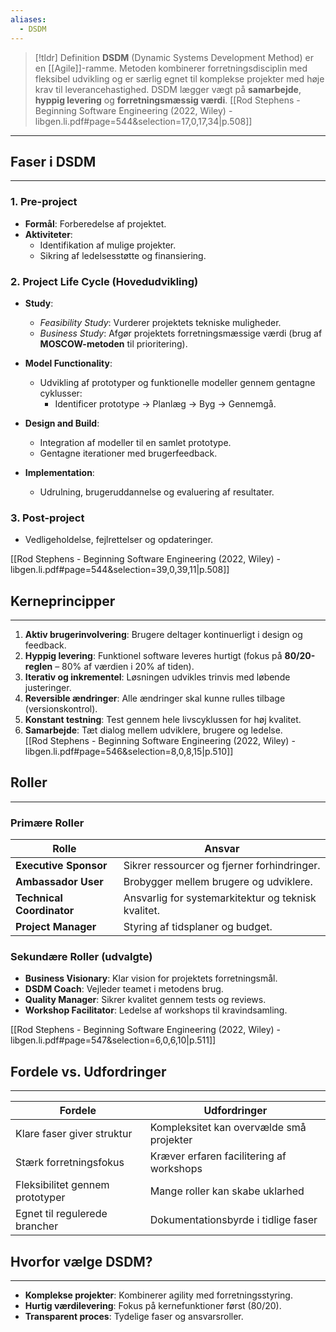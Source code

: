 ```yaml
---
aliases:
  - DSDM
---
```


>[!tldr] Definition
**DSDM** (Dynamic Systems Development Method) er en [[Agile]]-ramme. Metoden kombinerer forretningsdisciplin med fleksibel udvikling og er særlig egnet til komplekse projekter med høje krav til leverancehastighed. DSDM lægger vægt på **samarbejde**, **hyppig levering** og **forretningsmæssig værdi**.
[[Rod Stephens - Beginning Software Engineering (2022, Wiley) - libgen.li.pdf#page=544&selection=17,0,17,34|p.508]]

---

## Faser i DSDM
---
### 1. Pre-project
- **Formål**: Forberedelse af projektet.  
- **Aktiviteter**:  
	- Identifikation af mulige projekter.  
	- Sikring af ledelsesstøtte og finansiering.  

### 2. Project Life Cycle (Hovedudvikling)
- **Study**:  
  - *Feasibility Study*: Vurderer projektets tekniske muligheder.  
  - *Business Study*: Afgør projektets forretningsmæssige værdi (brug af **MOSCOW-metoden** til prioritering).  

- **Model Functionality**:  
	- Udvikling af prototyper og funktionelle modeller gennem gentagne cyklusser:  
		- Identificer prototype → Planlæg → Byg → Gennemgå.  

- **Design and Build**:  
	- Integration af modeller til en samlet prototype.  
	- Gentagne iterationer med brugerfeedback.  

- **Implementation**:  
	- Udrulning, brugeruddannelse og evaluering af resultater.  

### 3. Post-project
- Vedligeholdelse, fejlrettelser og opdateringer.

[[Rod Stephens - Beginning Software Engineering (2022, Wiley) - libgen.li.pdf#page=544&selection=39,0,39,11|p.508]]
## Kerneprincipper
---
1. **Aktiv brugerinvolvering**: Brugere deltager kontinuerligt i design og feedback.  
2. **Hyppig levering**: Funktionel software leveres hurtigt (fokus på **80/20-reglen** – 80% af værdien i 20% af tiden).  
3. **Iterativ og inkrementel**: Løsningen udvikles trinvis med løbende justeringer.  
4. **Reversible ændringer**: Alle ændringer skal kunne rulles tilbage (versionskontrol).  
5. **Konstant testning**: Test gennem hele livscyklussen for høj kvalitet.  
6. **Samarbejde**: Tæt dialog mellem udviklere, brugere og ledelse.  
[[Rod Stephens - Beginning Software Engineering (2022, Wiley) - libgen.li.pdf#page=546&selection=8,0,8,15|p.510]]

## Roller
---
### Primære Roller
| **Rolle**             | **Ansvar**                                                                 |
|------------------------|----------------------------------------------------------------------------|
| **Executive Sponsor**  | Sikrer ressourcer og fjerner forhindringer.                                |
| **Ambassador User**    | Brobygger mellem brugere og udviklere.                                     |
| **Technical Coordinator** | Ansvarlig for systemarkitektur og teknisk kvalitet.                    |
| **Project Manager**    | Styring af tidsplaner og budget.                                           |

### Sekundære Roller (udvalgte)
- **Business Visionary**: Klar vision for projektets forretningsmål.  
- **DSDM Coach**: Vejleder teamet i metodens brug.  
- **Quality Manager**: Sikrer kvalitet gennem tests og reviews.  
- **Workshop Facilitator**: Ledelse af workshops til kravindsamling.  

[[Rod Stephens - Beginning Software Engineering (2022, Wiley) - libgen.li.pdf#page=547&selection=6,0,6,10|p.511]]
## Fordele vs. Udfordringer
---

| **Fordele**                          | **Udfordringer**                          |
|---------------------------------------|--------------------------------------------|
| Klare faser giver struktur            | Kompleksitet kan overvælde små projekter   |
| Stærk forretningsfokus                | Kræver erfaren facilitering af workshops   |
| Fleksibilitet gennem prototyper       | Mange roller kan skabe uklarhed            |
| Egnet til regulerede brancher         | Dokumentationsbyrde i tidlige faser       |


## Hvorfor vælge DSDM?
---
- **Komplekse projekter**: Kombinerer agility med forretningsstyring.  
- **Hurtig værdilevering**: Fokus på kernefunktioner først (80/20).  
- **Transparent proces**: Tydelige faser og ansvarsroller.  

